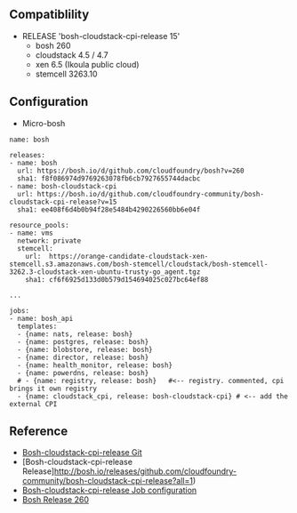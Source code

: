 
## Compatiblility
- RELEASE 'bosh-cloudstack-cpi-release 15'
  - bosh 260 
  - cloudstack 4.5 / 4.7 
  - xen 6.5 (Ikoula public cloud) 
  - stemcell 3263.10

## Configuration
- Micro-bosh 
```
name: bosh

releases:
- name: bosh
  url: https://bosh.io/d/github.com/cloudfoundry/bosh?v=260
  sha1: f8f086974d9769263078fb6cb7927655744dacbc
- name: bosh-cloudstack-cpi
  url: https://bosh.io/d/github.com/cloudfoundry-community/bosh-cloudstack-cpi-release?v=15
  sha1: ee408f6d4b0b94f28e5484b4290226560bb6e04f

resource_pools:
- name: vms
  network: private
  stemcell:
    url:  https://orange-candidate-cloudstack-xen-stemcell.s3.amazonaws.com/bosh-stemcell/cloudstack/bosh-stemcell-3262.3-cloudstack-xen-ubuntu-trusty-go_agent.tgz
    sha1: cf6f6925d133d0b579d154694025c027bc64ef88

...

jobs:
- name: bosh_api
  templates:
  - {name: nats, release: bosh}
  - {name: postgres, release: bosh}
  - {name: blobstore, release: bosh}
  - {name: director, release: bosh}
  - {name: health_monitor, release: bosh}
  - {name: powerdns, release: bosh}
  # - {name: registry, release: bosh}   #<-- registry. commented, cpi brings it own registry  
  - {name: cloudstack_cpi, release: bosh-cloudstack-cpi} # <-- add the external CPI
```

## Reference
- [Bosh-cloudstack-cpi-release Git](https://github.com/cloudfoundry-community/bosh-cloudstack-cpi-release)
- [Bosh-cloudstack-cpi-release Release]http://bosh.io/releases/github.com/cloudfoundry-community/bosh-cloudstack-cpi-release?all=1)
- [Bosh-cloudstack-cpi-release Job configuration](http://bosh.io/jobs/cloudstack_cpi?source=github.com/cloudfoundry-community/bosh-cloudstack-cpi-release&version=15)
- [Bosh Release 260](http://bosh.io/releases/github.com/cloudfoundry/bosh?version=260)
